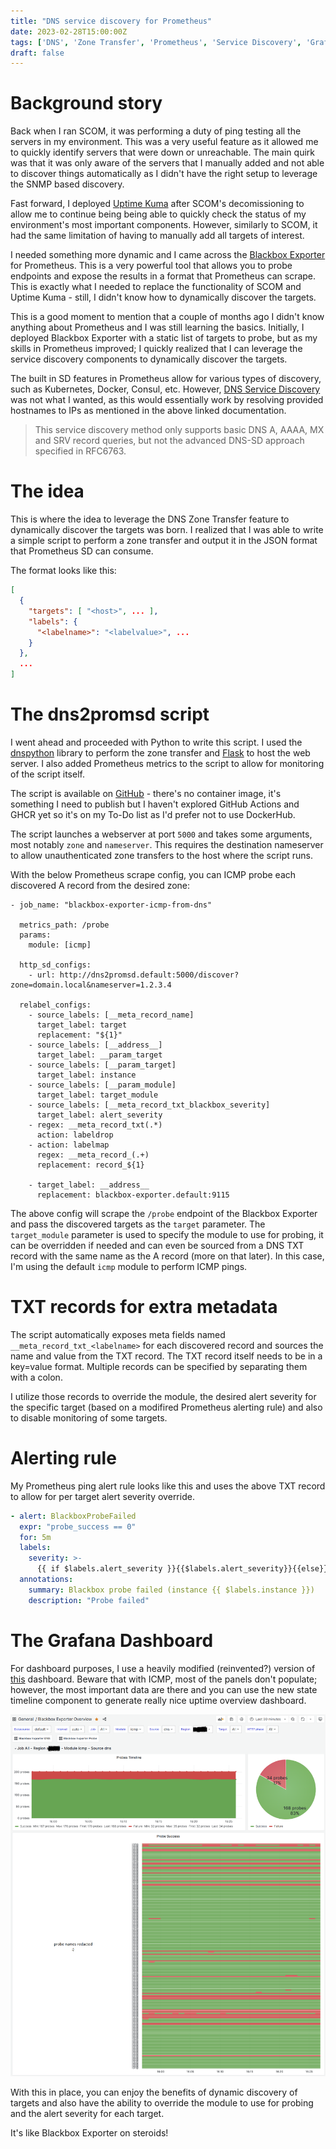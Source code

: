 ```yaml
---
title: "DNS service discovery for Prometheus"
date: 2023-02-28T15:00:00Z
tags: ['DNS', 'Zone Transfer', 'Prometheus', 'Service Discovery', 'Grafana', 'Blackbox']
draft: false
---
```

# Background story
Back when I ran SCOM, it was performing a duty of ping testing all the servers in my environment. This was a very useful feature as it allowed me to quickly identify servers that were down or unreachable. The main quirk was that it was only aware of the servers that I manually added and not able to discover things automatically as I didn't have the right setup to leverage the SNMP based discovery.

Fast forward, I deployed [Uptime Kuma](https://github.com/louislam/uptime-kuma) after SCOM's decomissioning to allow me to continue being being able to quickly check the status of my environment's most important components. However, similarly to SCOM, it had the same limitation of having to manually add all targets of interest.

I needed something more dynamic and I came across the [Blackbox Exporter](https://github.com/prometheus/blackbox_exporter) for Prometheus. This is a very powerful tool that allows you to probe endpoints and expose the results in a format that Prometheus can scrape. This is exactly what I needed to replace the functionality of SCOM and Uptime Kuma - still, I didn't know how to dynamically discover the targets.

This is a good moment to mention that a couple of months ago I didn't know anything about Prometheus and I was still learning the basics. Initially, I deployed Blackbox Exporter with a static list of targets to probe, but as my skills in Prometheus improved; I quickly realized that I can leverage the service discovery components to dynamically discover the targets.

The built in SD features in Prometheus allow for various types of discovery, such as Kubernetes, Docker, Consul, etc. However, [DNS Service Discovery](https://prometheus.io/docs/prometheus/latest/configuration/configuration/#dns_sd_config) was not what I wanted, as this would essentially work by resolving provided hostnames to IPs as mentioned in the above linked documentation.

> This service discovery method only supports basic DNS A, AAAA, MX and SRV record queries, but not the advanced DNS-SD approach specified in RFC6763.

# The idea
This is where the idea to leverage the DNS Zone Transfer feature to dynamically discover the targets was born. I realized that I was able to write a simple script to perform a zone transfer and output it in the JSON format that Prometheus SD can consume.

The format looks like this:

```json
[
  {
    "targets": [ "<host>", ... ],
    "labels": {
      "<labelname>": "<labelvalue>", ...
    }
  },
  ...
]
```

# The dns2promsd script

I went ahead and proceeded with Python to write this script. I used the [dnspython](https://www.dnspython.org/) library to perform the zone transfer and [Flask](https://flask.palletsprojects.com/) to host the web server. I also added Prometheus metrics to the script to allow for monitoring of the script itself.

The script is available on [GitHub](https://github.com/mateuszdrab/dns2promsd) - there's no container image, it's something I need to publish but I haven't explored GitHub Actions and GHCR yet so it's on my To-Do list as I'd prefer not to use DockerHub.

The script launches a webserver at port `5000` and takes some arguments, most notably `zone` and `nameserver`. This requires the destination nameserver to allow unauthenticated zone transfers to the host where the script runs.

With the below Prometheus scrape config, you can ICMP probe each discovered A record from the desired zone:

```
- job_name: "blackbox-exporter-icmp-from-dns"

  metrics_path: /probe
  params:
    module: [icmp]

  http_sd_configs:
    - url: http://dns2promsd.default:5000/discover?zone=domain.local&nameserver=1.2.3.4

  relabel_configs:
    - source_labels: [__meta_record_name]
      target_label: target
      replacement: "${1}"
    - source_labels: [__address__]
      target_label: __param_target
    - source_labels: [__param_target]
      target_label: instance  
    - source_labels: [__param_module]
      target_label: target_module  
    - source_labels: [__meta_record_txt_blackbox_severity]
      target_label: alert_severity
    - regex: __meta_record_txt(.*)
      action: labeldrop          
    - action: labelmap
      regex: __meta_record_(.+)
      replacement: record_${1}

    - target_label: __address__
      replacement: blackbox-exporter.default:9115
```

The above config will scrape the `/probe` endpoint of the Blackbox Exporter and pass the discovered targets as the `target` parameter. The `target_module` parameter is used to specify the module to use for probing, it can be overridden if needed and can even be sourced from a DNS TXT record with the same name as the A record (more on that later). In this case, I'm using the default `icmp` module to perform ICMP pings.

# TXT records for extra metadata
The script automatically exposes meta fields named `__meta_record_txt_<labelname>` for each discovered record and sources the name and value from the TXT record. The TXT record itself needs to be in a key=value format. Multiple records can be specified by separating them with a colon.

I utilize those records to override the module, the desired alert severity for the specific target (based on a modifired Prometheus alerting rule) and also to disable monitoring of some targets. 

# Alerting rule

My Prometheus ping alert rule looks like this and uses the above TXT record to allow for per target alert severity override.

```yaml
- alert: BlackboxProbeFailed
  expr: "probe_success == 0"
  for: 5m
  labels:
    severity: >-
      {{ if $labels.alert_severity }}{{$labels.alert_severity}}{{else}}critical{{end}}
  annotations:
    summary: Blackbox probe failed (instance {{ $labels.instance }})
    description: "Probe failed"
```

# The Grafana Dashboard

For dashboard purposes, I use a heavily modified (reinvented?) version of [this](https://grafana.com/grafana/dashboards/14928-prometheus-blackbox-exporter/) dashboard. Beware that with ICMP, most of the panels don't populate; however, the most important data are there and you can use the new state timeline component to generate really nice uptime overview dashboard.

![Screenshot of my Grafana dashboard](dashboard.png)

With this in place, you can enjoy the benefits of dynamic discovery of targets and also have the ability to override the module to use for probing and the alert severity for each target. 

It's like Blackbox Exporter on steroids!